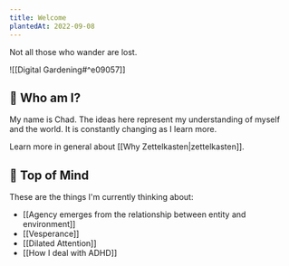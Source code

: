 ```yaml
---
title: Welcome
plantedAt: 2022-09-08
---
```

Not all those who wander are lost.

![[Digital Gardening#^e09057]]

## 👋 Who am I?

My name is Chad. The ideas here represent my understanding of myself and the world. It is constantly changing as I learn more.

Learn more in general about [[Why Zettelkasten|zettelkasten]].

## 🧠 Top of Mind

These are the things I'm currently thinking about:

* [[Agency emerges from the relationship between entity and environment]]
* [[Vesperance]]
* [[Dilated Attention]]
* [[How I deal with ADHD]]